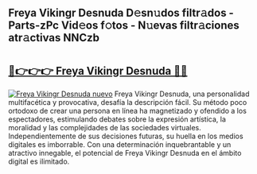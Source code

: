 ## Freya Vikingr Desnuda D𝚎sn𝚞dos filtr𝚊dos - Parts-zPc Vid𝚎os f𝚘tos - N𝚞evas filtr𝚊ciones atr𝚊ctivas NNCzb

# <h2><a href="http://mb3ymh.tromn.icu/?c=Freya+Vikingr+Desnuda">🔗👉👉👉 Freya Vikingr Desnuda 🔗🔗</a></h2>

[![Freya Vikingr Desnuda nuevo](https://i.imgur.com/pEAQMta.gif)](http://mb3ymh.tromn.icu/?c=Freya+Vikingr+Desnuda)
Freya Vikingr Desnuda, una personalidad multifacética y provocativa, desafía la descripción fácil. Su método poco ortodoxo de crear una persona en línea ha magnetizado y ofendido a los espectadores, estimulando debates sobre la expresión artística, la moralidad y las complejidades de las sociedades virtuales. Independientemente de sus decisiones futuras, su huella en los medios digitales es imborrable. Con una determinación inquebrantable y un atractivo innegable, el potencial de Freya Vikingr Desnuda en el ámbito digital es ilimitado.
